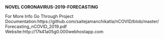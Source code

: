 <html>
  <body><p><b>NOVEL CORONAVIRUS-2019-FORECASTING</b></p></body>
</html>
For More Info Go Through Project Documentation:https://github.com/saitejamanchikatla/nCOVID/blob/master/Forecasting_nCOVID_2019.pdf
Website:http://17k41a05g0.000webhostapp.com
